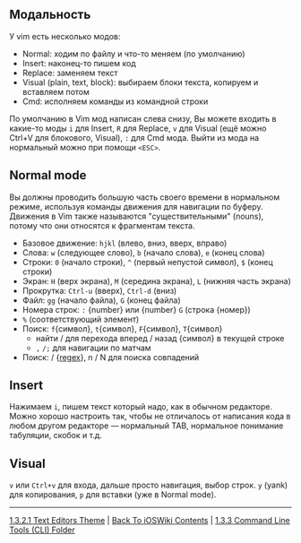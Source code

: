 ## Модальность

У vim есть несколько модов:

* Normal: ходим по файлу и что-то меняем (по умолчанию)
* Insert: наконец-то пишем код
* Replace: заменяем текст
* Visual (plain, text, block): выбираем блоки текста, копируем и вставляем потом
* Cmd: исполняем команды из командной строки

По умолчанию в Vim мод написан слева снизу, Вы можете входить в какие-то моды
`i` для Insert, `R` для Replace, `v` для Visual (ещё можно Ctrl+V для блокового,
Visual), `:` для Cmd мода. Выйти из мода на нормальный можно при помощи `<ESC>`.

## Normal mode

Вы должны проводить большую часть своего времени в нормальном режиме, используя
команды движения для навигации по буферу. Движения в Vim также называются
"существительными" (nouns), потому что они относятся к фрагментам текста.

* Базовое движение: `hjkl` (влево, вниз, вверх, вправо)
* Слова: `w` (следующее слово), `b` (начало слова), `e` (конец слова)
* Строки: `0` (начало строки), `^` (первый непустой символ), `$` (конец строки)
* Экран: `H` (верх экрана), `M` (середина экрана), `L` (нижняя часть экрана)
* Прокрутка: `Ctrl-u` (вверх), `Ctrl-d` (вниз)
* Файл: `gg` (начало файла), `G` (конец файла)
* Номера строк: `:` {number} <CR> или {number} `G` (строка {номер})
* `%` (соответствующий элемент)
* Поиск: `f`{символ}, `t`{символ}, `F`{символ}, `T`{символ}
  * найти / для перехода вперед / назад {символ} в текущей строке
  * `,` `/;` для навигации по матчам
* Поиск: / {[regex](../1.3.4%20Regex/1.3.4.1%20Regex.md)}, n / N для поиска совпадений

## Insert

Нажимаем `i`, пишем текст который надо, как в обычном редакторе. Можно хорошо
настроить так, чтобы не отличалось от написания кода в любом другом редакторе &mdash;
нормальный TAB, нормальное понимание табуляции, скобок и т.д.

## Visual

`v` или `Ctrl+v` для входа, дальше просто навигация, выбор строк. `y` (yank)
для копирования, `p` для вставки (уже в Normal mode).

---

[1.3.2.1 Text Editors Theme](./1.3.2.1%20TextEditors.md) | [Back To iOSWiki Contents](https://github.com/eldaroid/iOSWiki) |  [1.3.3 Command Line Tools (CLI) Folder](../1.3.3%20CLI/)
